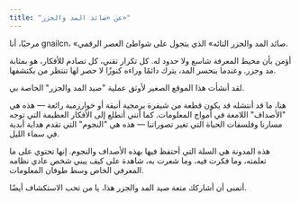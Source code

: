 ```yaml
---
title: "عن «صائد المد والجزر»"
---
```


مرحبًا، أنا gnailcn، «صائد المد والجزر التائه» الذي يتجول على شواطئ العصر الرقمي.

أؤمن بأن محيط المعرفة شاسع ولا حدود له. كل تكرار تقني، كل تصادم للأفكار، هو بمثابة مد وجزر. وعندما ينحسر المد، يترك دائمًا وراءه كنوزًا لا حصر لها تنتظر من يكتشفها.

لقد أنشأت هذا الموقع الصغير لأوثق عملية "صيد المد والجزر" الخاصة بي.

هنا، ما قد أنتشله قد يكون قطعة من شيفرة برمجية أنيقة أو خوارزمية رائعة — هذه هي "الأصداف" اللامعة في أمواج المعلومات. كما أنني أتطلع إلى الأفكار العظيمة التي توجه مسارنا وفلسفات الحياة التي تغير تصوراتنا — هذه هي "النجوم" التي تقدم هداية أبدية في سماء الليل.

هذه المدونة هي السلة التي أحتفظ فيها بهذه الأصداف والنجوم. إنها تحتوي على ما تعلمته، وما فكرت فيه، وما شعرت به، شاهدة على كيف يبني شخص عادي نظامه المعرفي الخاص وسط طوفان المعلومات.

أتمنى أن أشاركك متعة صيد المد والجزر هذا، يا من تحب الاستكشاف أيضًا.